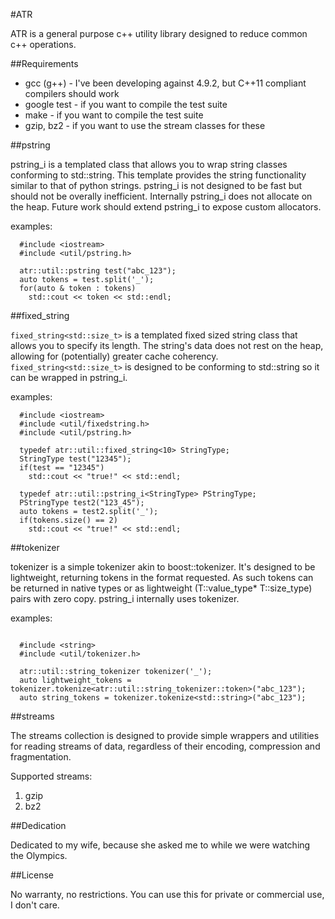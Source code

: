 #ATR

ATR is a general purpose c++ utility library designed to reduce common c++ operations. 

##Requirements

* gcc (g++) - I've been developing against 4.9.2, but C++11 compliant compilers should work
* google test - if you want to compile the test suite
* make - if you want to compile the test suite
* gzip, bz2 - if you want to use the stream classes for these

##pstring

pstring_i is a templated class that allows you to wrap string classes conforming to std::string.  This template provides the string functionality similar to that of python strings.  pstring_i is not designed to be fast but should not be overally inefficient.  Internally pstring_i does not allocate on the heap. Future work should extend pstring_i to expose custom allocators.

examples:

```
  #include <iostream>
  #include <util/pstring.h>

  atr::util::pstring test("abc_123");
  auto tokens = test.split('_');
  for(auto & token : tokens)
    std::cout << token << std::endl;
```

##fixed_string

`fixed_string<std::size_t>` is a templated fixed sized string class that allows you to specify its length.  The string's data does not rest on the heap, allowing for (potentially) greater cache coherency.  `fixed_string<std::size_t>` is designed to be conforming to std::string so it can be wrapped in pstring_i.

examples:

```
  #include <iostream>
  #include <util/fixedstring.h>
  #include <util/pstring.h>

  typedef atr::util::fixed_string<10> StringType;
  StringType test("12345");
  if(test == "12345")
    std::cout << "true!" << std::endl;  

  typedef atr::util::pstring_i<StringType> PStringType;
  PStringType test2("123_45");
  auto tokens = test2.split('_');
  if(tokens.size() == 2)
    std::cout << "true!" << std::endl;

```

##tokenizer

tokenizer is a simple tokenizer akin to boost::tokenizer.  It's designed to be lightweight, returning tokens in the format requested.  As such tokens can be returned in native types or as lightweight (T::value_type* T::size_type) pairs with zero copy.  pstring_i internally uses tokenizer. 

examples:
```

  #include <string>
  #include <util/tokenizer.h>

  atr::util::string_tokenizer tokenizer('_');
  auto lightweight_tokens = tokenizer.tokenize<atr::util::string_tokenizer::token>("abc_123");
  auto string_tokens = tokenizer.tokenize<std::string>("abc_123");

```

##streams

The streams collection is designed to provide simple wrappers and utilities for reading streams of data, regardless of their encoding, compression and fragmentation.

Supported streams:

1. gzip
2. bz2

##Dedication

Dedicated to my wife, because she asked me to while we were watching the Olympics.

##License

No warranty, no restrictions.  You can use this for private or commercial use, I don't care.
